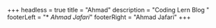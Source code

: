 +++
headless = true
title = "Ahmad"
description = "Coding Lern Blog "
footerLeft = "* _Ahmad Jafari_"
footerRight = "Ahmad Jafari"
+++

